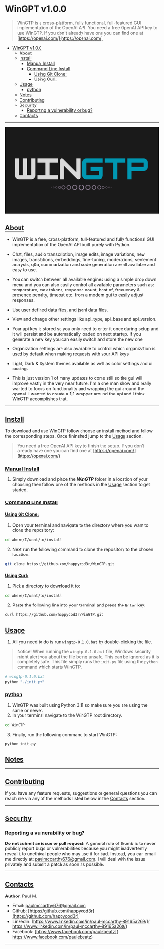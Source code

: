 # WinGPT v1.0.0

> WinGTP is a cross-platform, fully functional, full-featured GUI implementation of the OpenAI API.
> You need a free OpenAI API key to use WinGTP. If you don't already have 
> one you can find one at [https://openai.com/](https://openai.com/) 

- [WinGPT v1.0.0](#wingpt-v100)
  - [About](#about)
  - [Install](#install)
    - [Manual Install](#manual-install)
    - [Command Line Install](#command-line-install)
      - [Using Git Clone:](#using-git-clone)
      - [Using Curl:](#using-curl)
  - [Usage](#usage)
    - [python](#python)
  - [Notes](#notes)
  - [Contributing](#contributing)
  - [Security](#security)
    - [Reporting a vulnerability or bug?](#reporting-a-vulnerability-or-bug)
  - [Contacts](#contacts)

---

![](/docs/res/wingtp1.png)

## [About](#about)

* WinGTP is a free, cross-platform, full-featured and fully functional GUI implementation of the OpenAI API built purely with Python. 

* Chat, files, audio transcription, image edits, image variations, new images, translations, embeddings, fine-tuning, moderations, sentement analysis, q&a, summarization and code generation are all available and easy to use. 

* You can switch between all available engines using a simple drop down menu and you can also easily control all available parameters such as: temperature, max tokens, response count, best of, frequency & presence penalty, timeout etc. from a modern gui to easily adjust responses.

* Use user defined data files, and jsonl data files. 

* View and change other settings like api_type, api_base and api_version.  

* Your api key is stored so you only need to enter it once during setup and it will persist and be automatically loaded on next startup. If you generate a new key you can easily switch and store the new one. 

* Organization settings are also available to control which organization is used by default when making requests with your API keys       

* Light, Dark & System themes available as well as color settings and ui scaling.

* This is just version 1 of many updates to come still so the gui will improve vastly in the very near future. I'm a one man show and really wanted to focus on functionality and wrapping 
the gui around the openai. I wanted to create a 1|1 wrapper around the api and I think WinGTP accomplishes that.

---

## [Install](#install)

To download and use WinGTP follow choose an install method and follow the corresponding steps. Once fininshed jump to the [Usage](#usage) section.

> You need a free OpenAI API key to finish the setup. If you don't already have 
> one you can find one at [https://openai.com/](https://openai.com/) 

### [Manual Install](#manual_install) 

1. Simply download and place the ***WinGTP*** folder in a location of your choosing then follow one of the methods in the [Usage](#usage) section to get started.

### [Command Line Install](#command_line_install)

#### [Using Git Clone:](#git_clone)

1) Open your terminal and navigate to the directory where you want to clone the repository: 

```bash
cd where/I/want/to/install
```

2) Next run the following command to clone the repository to the chosen location:
```bash
git clone https://github.com/happycod3r/WinGTP.git
```

#### [Using Curl:](#curl)

1) Pick a directory to download it to:
```bash
cd where/I/want/to/install
```

2) Paste the following line into your terminal and press the `Enter` key:
```bash
curl https://github.com/happycod3r/WinGTP.git
```

## [Usage](#usage)

1) All you need to do is run `wingtp-0.1.0.bat` by double-clicking the file.
> Notice! When running the `wingtp-0.1.0.bat` file, Windows security might alert you
> about the file being unsafe. This can be ignored as it is completely safe. This file
> simply runs the `init.py` file using the `python` command which starts WinGTP.

```bash
# wingtp-0.1.0.bat
python "./init.py"
``` 

### [python](#python)

1) WinGTP was built using Python 3.11 so make sure you are using the same or newer.
2) In your terminal navigate to the WinGTP root directory.
```bash
cd WinGTP
```
3) Finally, run the following command to start WinGTP:

```bash
python init.py
```

## [Notes](#notes) 


---

## [Contributing](#contributing)

If you have any feature requests, suggestions or general questions you can reach me via any of the methods listed below in the [Contacts](#contacts) section.

---

## [Security](#security)

### Reporting a vulnerability or bug?

**Do not submit an issue or pull request**: A general rule of thumb is to never publicly report bugs or vulnerabilities because you might inadvertently reveal it to unethical people who may use it for bad. Instead, you can email me directly at: [paulmccarthy676@gmail.com](mailto:paulmccarthy676@gmail.com). I will deal with the issue privately and submit a patch as soon as possible.

---

## [Contacts](#contacts)

**Author:** Paul M.

* Email: [paulmccarthy676@gmail.com](mailto:paulmccarthy676@gmail.com)
* Github: [https://github.com/happycod3r](https://github.com/happycod3r)
* Linkedin: [https://www.linkedin.com/in/paul-mccarthy-89165a269/]( https://www.linkedin.com/in/paul-mccarthy-89165a269/)
* Facebook: [https://www.facebook.com/paulebeatz]( https://www.facebook.com/paulebeatz)

---

